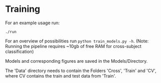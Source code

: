 # Training
For an example usage run:
```
./run
```

For an overview of possibilities run `python train_models.py -h`.
(Note: Running the pipeline requires ~10gb of free RAM for cross-subject classification)

Models and corresponding figures are saved in the Models/Directory.

The 'Data' directory needs to contain the Folders 'Cross', 'Train' and 'CV', where CV contains the train and test data from 'Train'.
